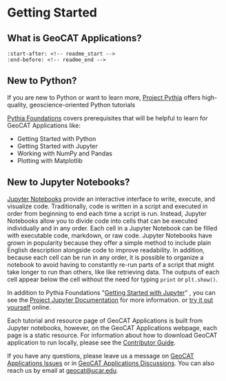 # Getting Started

## What is GeoCAT Applications?

```{include} README.md
:start-after: <!-- readme_start -->
:end-before: <!-- readme_end -->
```

## New to Python?
If you are new to Python or want to learn more, [Project Pythia](https://projectpythia.org/) offers high-quality,
geoscience-oriented Python tutorials

[Pythia Foundations](https://foundations.projectpythia.org/landing-page.html) covers prerequisites that
will be helpful to learn for GeoCAT Applications like:

- Getting Started with Python
- Getting Started with Jupyter
- Working with NumPy and Pandas
- Plotting with Matplotlib

## New to Jupyter Notebooks?

[Jupyter Notebooks](https://docs.jupyter.org/en/latest/what_is_jupyter.html#what-is-a-computational-notebook-anyway)
provide an interactive interface to write, execute, and visualize code. Traditionally, code is written in a script and
executed in order from beginning to end each time a script is run. Instead, Jupyter Notebooks allow you to divide code into cells that can be executed individually and in any order. Each cell in a Jupyter Notebook
can be filled with executable code, markdown, or raw code. Jupyter Notebooks have grown in popularity because they offer a simple
method to include plain English description alongside code to improve readability. In addition, because each cell
can be run in any order, it is possible to organize a notebook to avoid having to constantly re-run parts of a script that might
take longer to run than others, like like retrieving data. The outputs of each cell appear below the cell without the
need for typing `print` or `plt.show()`.

In addition to Pythia Foundations "[Getting Started with Jupyter](https://foundations.projectpythia.org/foundations/getting-started-jupyter.html)"
, you can see the [Project Jupyter Documentation](https://docs.jupyter.org/en/latest/#what-is-a-notebook) for more information.
or [try it out yourself](https://jupyter.org/try) online.

Each tutorial and resource page of GeoCAT Applications is built from Jupyter notebooks, however, on the GeoCAT Applications
webpage, each page is a static resource. For information about how to download GeoCAT application to run locally, please see
the [Contributor Guide](https://ncar.github.io/geocat-applications/CONTRIBUTING.html).

If you have any questions, please leave us a message on [GeoCAT Applications Issues](https://github.com/NCAR/geocat-applications/issues)
or in [GeoCAT Applications Discussions](https://github.com/NCAR/geocat-applications/discussions). You can also reach us by email at
[geocat@ucar.edu](mailto:geocat@ucar.edu).
